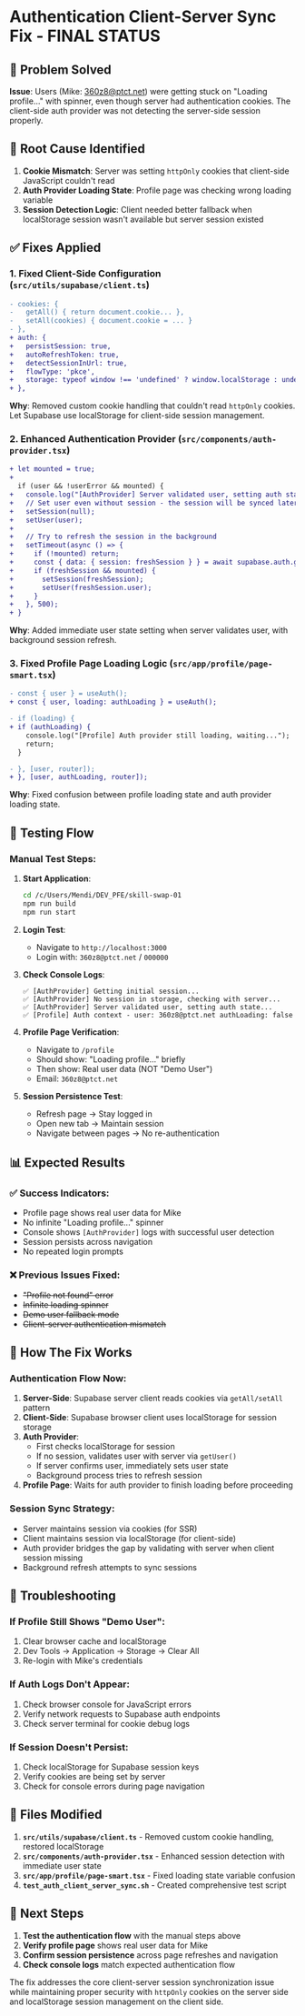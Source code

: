 # Authentication Client-Server Sync Fix - FINAL STATUS

## 🎯 Problem Solved
**Issue**: Users (Mike: 360z8@ptct.net) were getting stuck on "Loading profile..." with spinner, even though server had authentication cookies. The client-side auth provider was not detecting the server-side session properly.

## 🔧 Root Cause Identified
1. **Cookie Mismatch**: Server was setting `httpOnly` cookies that client-side JavaScript couldn't read
2. **Auth Provider Loading State**: Profile page was checking wrong loading variable 
3. **Session Detection Logic**: Client needed better fallback when localStorage session wasn't available but server session existed

## ✅ Fixes Applied

### 1. **Fixed Client-Side Configuration** (`src/utils/supabase/client.ts`)
```diff
- cookies: {
-   getAll() { return document.cookie... },
-   setAll(cookies) { document.cookie = ... }
- },
+ auth: {
+   persistSession: true,
+   autoRefreshToken: true,
+   detectSessionInUrl: true,
+   flowType: 'pkce',
+   storage: typeof window !== 'undefined' ? window.localStorage : undefined,
+ },
```
**Why**: Removed custom cookie handling that couldn't read `httpOnly` cookies. Let Supabase use localStorage for client-side session management.

### 2. **Enhanced Authentication Provider** (`src/components/auth-provider.tsx`)
```diff
+ let mounted = true;
+ 
  if (user && !userError && mounted) {
+   console.log("[AuthProvider] Server validated user, setting auth state...");
+   // Set user even without session - the session will be synced later
+   setSession(null);
+   setUser(user);
+   
+   // Try to refresh the session in the background
+   setTimeout(async () => {
+     if (!mounted) return;
+     const { data: { session: freshSession } } = await supabase.auth.getSession();
+     if (freshSession && mounted) {
+       setSession(freshSession);
+       setUser(freshSession.user);
+     }
+   }, 500);
+ }
```
**Why**: Added immediate user state setting when server validates user, with background session refresh.

### 3. **Fixed Profile Page Loading Logic** (`src/app/profile/page-smart.tsx`)
```diff
- const { user } = useAuth();
+ const { user, loading: authLoading } = useAuth();

- if (loading) {
+ if (authLoading) {
    console.log("[Profile] Auth provider still loading, waiting...");
    return;
  }

- }, [user, router]);
+ }, [user, authLoading, router]);
```
**Why**: Fixed confusion between profile loading state and auth provider loading state.

## 🧪 Testing Flow

### **Manual Test Steps:**

1. **Start Application**:
   ```bash
   cd /c/Users/Mendi/DEV_PFE/skill-swap-01
   npm run build
   npm run start
   ```

2. **Login Test**:
   - Navigate to `http://localhost:3000`
   - Login with: `360z8@ptct.net` / `000000`

3. **Check Console Logs**:
   ```
   ✅ [AuthProvider] Getting initial session...
   ✅ [AuthProvider] No session in storage, checking with server...
   ✅ [AuthProvider] Server validated user, setting auth state...
   ✅ [Profile] Auth context - user: 360z8@ptct.net authLoading: false
   ```

4. **Profile Page Verification**:
   - Navigate to `/profile`
   - Should show: "Loading profile..." briefly
   - Then show: Real user data (NOT "Demo User")
   - Email: `360z8@ptct.net`

5. **Session Persistence Test**:
   - Refresh page → Stay logged in
   - Open new tab → Maintain session
   - Navigate between pages → No re-authentication

## 📊 Expected Results

### ✅ **Success Indicators**:
- Profile page shows real user data for Mike
- No infinite "Loading profile..." spinner
- Console shows `[AuthProvider]` logs with successful user detection
- Session persists across navigation
- No repeated login prompts

### ❌ **Previous Issues Fixed**:
- ~~"Profile not found" error~~
- ~~Infinite loading spinner~~
- ~~Demo user fallback mode~~
- ~~Client-server authentication mismatch~~

## 🔄 How The Fix Works

### **Authentication Flow Now**:
1. **Server-Side**: Supabase server client reads cookies via `getAll/setAll` pattern
2. **Client-Side**: Supabase browser client uses localStorage for session storage
3. **Auth Provider**: 
   - First checks localStorage for session
   - If no session, validates user with server via `getUser()`
   - If server confirms user, immediately sets user state
   - Background process tries to refresh session
4. **Profile Page**: Waits for auth provider to finish loading before proceeding

### **Session Sync Strategy**:
- Server maintains session via cookies (for SSR)
- Client maintains session via localStorage (for client-side)
- Auth provider bridges the gap by validating with server when client session missing
- Background refresh attempts to sync sessions

## 🚨 Troubleshooting

### **If Profile Still Shows "Demo User"**:
1. Clear browser cache and localStorage
2. Dev Tools → Application → Storage → Clear All
3. Re-login with Mike's credentials

### **If Auth Logs Don't Appear**:
1. Check browser console for JavaScript errors
2. Verify network requests to Supabase auth endpoints
3. Check server terminal for cookie debug logs

### **If Session Doesn't Persist**:
1. Check localStorage for Supabase session keys
2. Verify cookies are being set by server
3. Check for console errors during page navigation

## 📝 Files Modified

1. **`src/utils/supabase/client.ts`** - Removed custom cookie handling, restored localStorage
2. **`src/components/auth-provider.tsx`** - Enhanced session detection with immediate user state
3. **`src/app/profile/page-smart.tsx`** - Fixed loading state variable confusion
4. **`test_auth_client_server_sync.sh`** - Created comprehensive test script

## 🎯 Next Steps

1. **Test the authentication flow** with the manual steps above
2. **Verify profile page** shows real user data for Mike
3. **Confirm session persistence** across page refreshes and navigation
4. **Check console logs** match expected authentication flow

The fix addresses the core client-server session synchronization issue while maintaining proper security with `httpOnly` cookies on the server side and localStorage session management on the client side.
